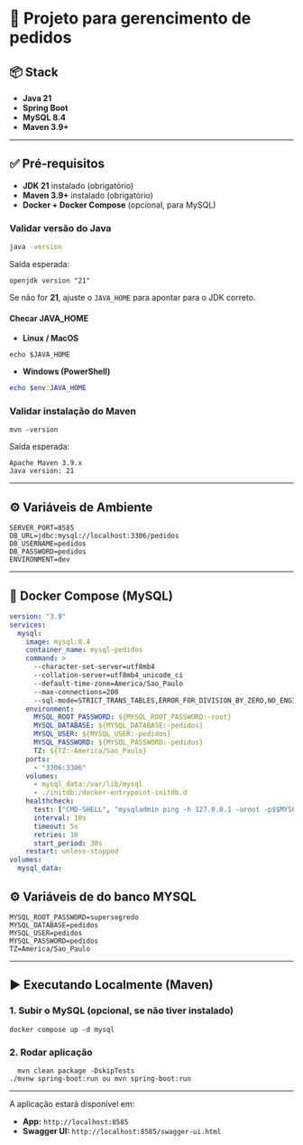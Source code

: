 # 🚀 Projeto  para gerencimento de pedidos

## 📦 Stack

* **Java 21**
* **Spring Boot**
* **MySQL 8.4**
* **Maven 3.9+**

---

## ✅ Pré‑requisitos

* **JDK 21** instalado (obrigatório)
* **Maven 3.9+** instalado (obrigatório)
* **Docker + Docker Compose** (opcional, para MySQL)

### Validar versão do Java

```bash
java -version
```

Saída esperada:

```text
openjdk version "21"
```

Se não for **21**, ajuste o `JAVA_HOME` para apontar para o JDK correto.

#### Checar JAVA\_HOME

* **Linux / MacOS**

```
echo $JAVA_HOME
```

* **Windows (PowerShell)**

```powershell
echo $env:JAVA_HOME
```

### Validar instalação do Maven

```
mvn -version
```

Saída esperada:

```text
Apache Maven 3.9.x
Java version: 21
```

---

## ⚙️ Variáveis de Ambiente

```env
SERVER_PORT=8585
DB_URL=jdbc:mysql://localhost:3306/pedidos
DB_USERNAME=pedidos
DB_PASSWORD=pedidos
ENVIRONMENT=dev
```

---

## 🐬 Docker Compose (MySQL)

```yaml
version: "3.9"
services:
  mysql:
    image: mysql:8.4
    container_name: mysql-pedidos
    command: >
      --character-set-server=utf8mb4
      --collation-server=utf8mb4_unicode_ci
      --default-time-zone=America/Sao_Paulo
      --max-connections=200
      --sql-mode=STRICT_TRANS_TABLES,ERROR_FOR_DIVISION_BY_ZERO,NO_ENGINE_SUBSTITUTION
    environment:
      MYSQL_ROOT_PASSWORD: ${MYSQL_ROOT_PASSWORD:-root}
      MYSQL_DATABASE: ${MYSQL_DATABASE:-pedidos}
      MYSQL_USER: ${MYSQL_USER:-pedidos}
      MYSQL_PASSWORD: ${MYSQL_PASSWORD:-pedidos}
      TZ: ${TZ:-America/Sao_Paulo}
    ports:
      - "3306:3306"
    volumes:
      - mysql_data:/var/lib/mysql
      - ./initdb:/docker-entrypoint-initdb.d
    healthcheck:
      test: ["CMD-SHELL", "mysqladmin ping -h 127.0.0.1 -uroot -p$$MYSQL_ROOT_PASSWORD || exit 1"]
      interval: 10s
      timeout: 5s
      retries: 10
      start_period: 30s
    restart: unless-stopped
volumes:
  mysql_data:
```
## ⚙️ Variáveis de do banco MYSQL

```env
MYSQL_ROOT_PASSWORD=supersegredo
MYSQL_DATABASE=pedidos
MYSQL_USER=pedidos
MYSQL_PASSWORD=pedidos
TZ=America/Sao_Paulo
```

---


## ▶️ Executando Localmente (Maven)

### 1. Subir o MySQL (opcional, se não tiver instalado)

```
docker compose up -d mysql
```

### 2. Rodar aplicação

```
  mvn clean package -DskipTests
./mvnw spring-boot:run ou mvn spring-boot:run
```

---

A aplicação estará disponível em:

* **App:** `http://localhost:8585`
* **Swagger UI:** `http://localhost:8585/swagger-ui.html`